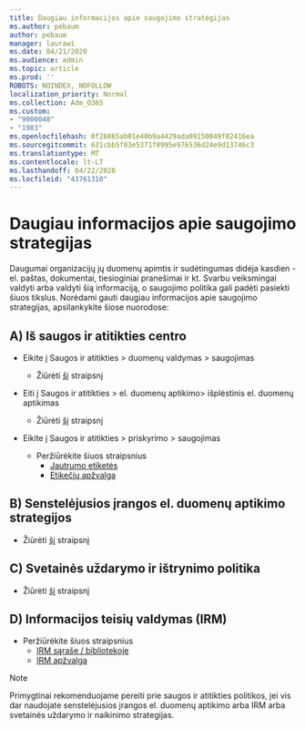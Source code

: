 ```yaml
---
title: Daugiau informacijos apie saugojimo strategijas
ms.author: pebaum
author: pebaum
manager: laurawi
ms.date: 04/21/2020
ms.audience: admin
ms.topic: article
ms.prod: ''
ROBOTS: NOINDEX, NOFOLLOW
localization_priority: Normal
ms.collection: Adm_O365
ms.custom:
- "9000048"
- "1983"
ms.openlocfilehash: 0f26865ab01e40b9a4429ada09150049f02416ea
ms.sourcegitcommit: 631cbb5f03e5371f0995e976536d24e9d13746c3
ms.translationtype: MT
ms.contentlocale: lt-LT
ms.lasthandoff: 04/22/2020
ms.locfileid: "43761310"
---
```

# <a name="more-info-about-retention-policies"></a>Daugiau informacijos apie saugojimo strategijas

Daugumai organizacijų jų duomenų apimtis ir sudėtingumas didėja kasdien - el. paštas, dokumentai, tiesioginiai pranešimai ir kt. Svarbu veiksmingai valdyti arba valdyti šią informaciją, o saugojimo politika gali padėti pasiekti šiuos tikslus. Norėdami gauti daugiau informacijos apie saugojimo strategijas, apsilankykite šiose nuorodose:

## <a name="a-from-security-and-compliance-center"></a>A) Iš saugos ir atitikties centro

- Eikite į Saugos ir atitikties > duomenų valdymas > saugojimas
  - Žiūrėti [šį](https://docs.microsoft.com/office365/securitycompliance/retention-policies) straipsnį

- Eiti į Saugos ir atitikties > el. duomenų aptikimo> išplėstinis el. duomenų aptikimas 
  - Žiūrėti [šį](https://docs.microsoft.com/office365/securitycompliance/ediscovery-cases) straipsnį

- Eikite į Saugos ir atitikties > priskyrimo > saugojimas
  - Peržiūrėkite šiuos straipsnius
    - [Jautrumo etiketės](https://docs.microsoft.com/office365/securitycompliance/sensitivity-labels)
    - [Etikečių apžvalga](https://docs.microsoft.com/office365/securitycompliance/labels)

## <a name="b-legacy-ediscovery-policies"></a>B) Senstelėjusios įrangos el. duomenų aptikimo strategijos

- Žiūrėti [šį](https://support.office.com/article/Set-up-an-eDiscovery-Center-in-SharePoint-Online-A18F8975-AA7F-43B4-A7D6-001D14744D8E) straipsnį

## <a name="c-site-closure-and-deletion-policies"></a>C) Svetainės uždarymo ir ištrynimo politika

- Žiūrėti [šį](https://support.office.com/article/Use-policies-for-site-closure-and-deletion-A8280D82-27FD-48C5-9ADF-8A5431208BA5) straipsnį  

## <a name="d-information-rights-management-irm"></a>D) Informacijos teisių valdymas (IRM)

- Peržiūrėkite šiuos straipsnius
  - [IRM sąraše / bibliotekoje](https://support.office.com/article/apply-information-rights-management-to-a-list-or-library-3bdb5c4e-94fc-4741-b02f-4e7cc3c54aa1)
  - [IRM apžvalga](https://support.office.com/article/create-and-apply-information-management-policies-eb501fe9-2ef6-4150-945a-65a6451ee9e9)

> [!Note]
> Primygtinai rekomenduojame pereiti prie saugos ir atitikties politikos, jei vis dar naudojate senstelėjusios įrangos el. duomenų aptikimo arba IRM arba svetainės uždarymo ir naikinimo strategijas.
